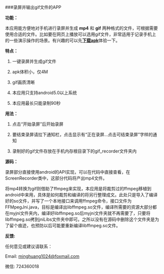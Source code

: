 ###录屏并输出gif文件的APP

**功能：**

本应用能方便地对手机进行录屏并生成 **mp4** 和 **gif** 两种格式的文件，可根据需要使用合适的文件。比如要在网页上播放可以选用gif文件，非常适用于记录手机上的一些演示操作的场景。有兴趣的可以先[**下载apk**](https://github.com/MingHuang1024/GifRecorder/raw/master/GifRecorder_debug_1.0.0.apk)体验一下。

**特点：**

1. 一键录屏并生成gif文件

2. apk体积小，仅4M

3. gif画质清晰

4. 本应用只支持android5.0以上系统

5. 本应用最长只能录制90秒

**用法：**

1. 点击“开始录屏”后开始录屏

2. 要结束录屏请拉下通知栏，点击显示有“正在录屏...点击可结束录屏”字样的通知

3. 录制好的gif文件存放在手机内存根目录下的gif_recorder文件夹内

**源码：**

录屏部分直接使用android的API实现，可以在代码中直接查看，在ScreenRecorder类中，这部分代码将产出mp4文件。

将mp4转换为gif则借助了ffmpeg来实现，本应用是将裁剪过的ffmpeg移植到android中来用，具体是如何裁剪和编译的将另行整理成文。此处只是导入了编译好的so文件，并写了一个本地接口来调用ffmpeg命令，接口文件为FFMpegJni.java，目标是编译出libffmpeg.so文件，编译所需要的资源大部分都在myjni文件夹内，编译好libffmpeg.so后myjni文件夹就不再需要了，只要将libffmpeg.so拷到jniLibs文件夹中即可。之所以没有在源码中删除这个文件夹是为了留个痕迹，也预防以后可能要重新编译libffmpeg.so文件。

**反馈:**

任何意见或建议请联系：

Email: minghuang1024@foxmail.com

微信: 724360018
